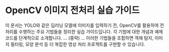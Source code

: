 
# OpenCV 이미지 전처리 실습 가이드

이 문서는 YOLO와 같은 딥러닝 모델에 이미지를 입력하기 전, OpenCV를 활용하여 전처리를 수행하는 주요 기법들을 정리한 실습 가이드입니다. 각 기법에 대한 개념과 예제 코드를 단계적으로 소개합니다.
...
(중략)
...
이러한 기법들을 조합하면 객체 탐지, 이미지 필터링, 모양 분석 등 더 복잡한 영상 처리 프로젝트를 구현할 수 있습니다. 

